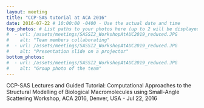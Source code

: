```yaml
---
layout: meeting
title: "CCP-SAS tutorial at ACA 2016"
date: 2016-07-22 # 10:00:00 -0400 - Use the actual date and time
top_photos: # List paths to your photos here (up to 2 will be displayed side by side at the top)
#  - url: /assets/meetings/SASSI2_WorkshopAtAUC2019_reduced.JPG
#    alt: "Team members collaborating"
#  - url: /assets/meetings/SASSI2_WorkshopAtAUC2019_reduced.JPG
#    alt: "Presentation slide on a projector"
bottom_photos:
#  - url: /assets/meetings/SASSI2_WorkshopAtAUC2019_reduced.JPG
#    alt: "Group photo of the team"
---
```


CCP-SAS Lectures and Guided Tutorial: Computational Approaches to the Structural Modelling of Biological Macromolecules
using Small-Angle Scattering Workshop, ACA 2016, Denver, USA - Jul 22, 2016